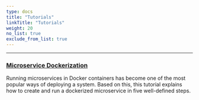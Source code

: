 ```yaml
---
type: docs
title: "Tutorials"
linkTitle: "Tutorials" 
weight: 20
no_list: true
exclude_from_list: true
---
```

---


### [Microservice Dockerization](microservice_dockerization)

Running microservices in Docker containers has become one of the most popular ways of deploying a system. Based on this, this tutorial explains how to create and run a dockerized microservice in five well-defined steps.
